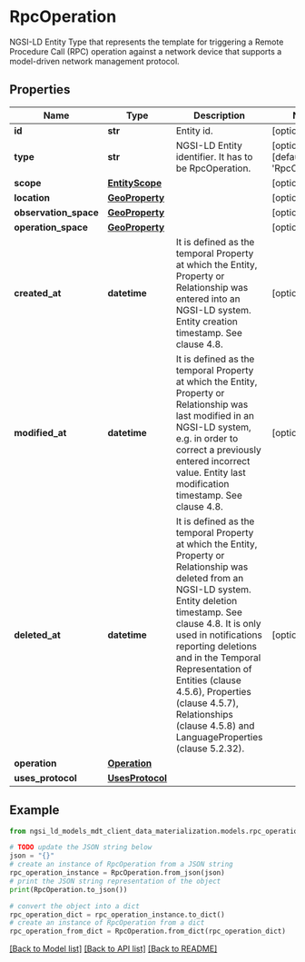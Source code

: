# RpcOperation

NGSI-LD Entity Type that represents the template for triggering a Remote Procedure Call (RPC) operation against a network device that supports  a model-driven network management protocol. 

## Properties

Name | Type | Description | Notes
------------ | ------------- | ------------- | -------------
**id** | **str** | Entity id.  | [optional] 
**type** | **str** | NGSI-LD Entity identifier. It has to be RpcOperation. | [optional] [default to 'RpcOperation']
**scope** | [**EntityScope**](EntityScope.md) |  | [optional] 
**location** | [**GeoProperty**](GeoProperty.md) |  | [optional] 
**observation_space** | [**GeoProperty**](GeoProperty.md) |  | [optional] 
**operation_space** | [**GeoProperty**](GeoProperty.md) |  | [optional] 
**created_at** | **datetime** | It is defined as the temporal Property at which the Entity, Property or Relationship was entered into an NGSI-LD system.  Entity creation timestamp. See clause 4.8.  | [optional] 
**modified_at** | **datetime** | It is defined as the temporal Property at which the Entity, Property or Relationship was last modified in an NGSI-LD system, e.g. in order to correct a previously entered incorrect value.  Entity last modification timestamp. See clause 4.8.  | [optional] 
**deleted_at** | **datetime** | It is defined as the temporal Property at which the Entity, Property or Relationship was deleted from an NGSI-LD system.  Entity deletion timestamp. See clause 4.8. It is only used in notifications reporting deletions and in the Temporal Representation of Entities (clause 4.5.6), Properties (clause 4.5.7), Relationships (clause 4.5.8) and LanguageProperties (clause 5.2.32).  | [optional] 
**operation** | [**Operation**](Operation.md) |  | 
**uses_protocol** | [**UsesProtocol**](UsesProtocol.md) |  | 

## Example

```python
from ngsi_ld_models_mdt_client_data_materialization.models.rpc_operation import RpcOperation

# TODO update the JSON string below
json = "{}"
# create an instance of RpcOperation from a JSON string
rpc_operation_instance = RpcOperation.from_json(json)
# print the JSON string representation of the object
print(RpcOperation.to_json())

# convert the object into a dict
rpc_operation_dict = rpc_operation_instance.to_dict()
# create an instance of RpcOperation from a dict
rpc_operation_from_dict = RpcOperation.from_dict(rpc_operation_dict)
```
[[Back to Model list]](../README.md#documentation-for-models) [[Back to API list]](../README.md#documentation-for-api-endpoints) [[Back to README]](../README.md)


